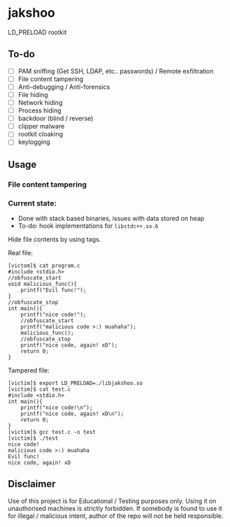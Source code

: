 # jakshoo
LD_PRELOAD rootkit

## To-do

- [ ] PAM sniffing (Get SSH, LDAP, etc.. passwords) / Remote exfiltration
- [ ] File content tampering
- [ ] Anti-debugging / Anti-forensics
- [ ] File hiding
- [ ] Network hiding
- [ ] Process hiding
- [ ] backdoor (blind / reverse)
- [ ] clipper malware
- [ ] rootkit cloaking
- [ ] keylogging

## Usage
### File content tampering
### Current state: 
- Done with stack based binaries, issues with data stored on heap
- To-do: hook implementations for `libstdc++.so.6`

Hide file contents by using tags.

Real file:
```
[victom]$ cat program.c                                                                                                                   
#include <stdio.h>
//obfuscate_start
void malicious_func(){
	printf("Evil func!");
}
//obfuscate_stop
int main(){
	printf("nice code!");
	//obfuscate_start
	printf("malicious code >:) muahaha");
	malicious_func();
	//obfuscate_stop
	printf("nice code, again! xD");
	return 0;
}
```

Tampered file:
```
[victim]$ export LD_PRELOAD=./libjakshoo.so                                                                                             
[victim]$ cat test.c                                                                                                                   
#include <stdio.h>
int main(){
	printf("nice code!\n");
	printf("nice code, again! xD\n");
	return 0;
}
[victim]$ gcc test.c -o test                                                                                                           
[victim]$ ./test                                                                                                                       
nice code!
malicious code >:) muahaha
Evil func!
nice code, again! xD

```

## Disclaimer
Use of this project is for Educational / Testing purposes only. Using it on unauthorised machines is strictly forbidden. If somebody is found to use it for illegal / malicious intent, author of the repo will not be held responsible.

